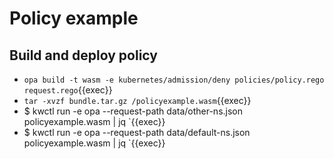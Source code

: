 # Policy example

## Build and deploy policy
- `opa build -t wasm -e kubernetes/admission/deny policies/policy.rego request.rego`{{exec}}
- `tar -xvzf bundle.tar.gz /policyexample.wasm`{{exec}}
- $ kwctl run -e opa --request-path data/other-ns.json policyexample.wasm | jq `{{exec}}
- $ kwctl run -e opa --request-path data/default-ns.json policyexample.wasm | jq `{{exec}}